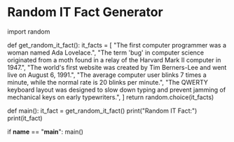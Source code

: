 # Random IT Fact Generator

import random

def get_random_it_fact():
    it_facts = [
        "The first computer programmer was a woman named Ada Lovelace.",
        "The term 'bug' in computer science originated from a moth found in a relay of the Harvard Mark II computer in 1947.",
        "The world's first website was created by Tim Berners-Lee and went live on August 6, 1991.",
        "The average computer user blinks 7 times a minute, while the normal rate is 20 blinks per minute.",
        "The QWERTY keyboard layout was designed to slow down typing and prevent jamming of mechanical keys on early typewriters.",
    ]
    return random.choice(it_facts)

def main():
    it_fact = get_random_it_fact()
    print("Random IT Fact:")
    print(it_fact)

if __name__ == "__main__":
    main()
